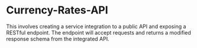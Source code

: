 # Currency-Rates-API
This involves creating a service integration to a public API and exposing a RESTful endpoint. The endpoint will accept requests and returns a modified response schema from the integrated API.
